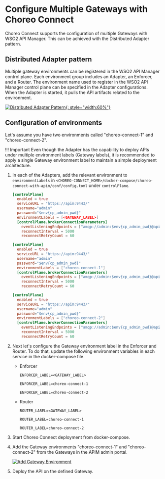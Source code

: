 # Configure Multiple Gateways with Choreo Connect

Choreo Connect supports the configuration of multiple Gateways with WSO2 API Manager. This can be achieved with the Distributed Adapter pattern.

## Distributed Adapter pattern

Multiple gateway environments can be registered in the WSO2 API Manager control plane. Each environment group includes an Adapter, an Enforcer, and a Router. The environment name used to register in the WSO2 API Manager control plane can be specified in the Adapter configurations. When the Adapter is started, it pulls the API artifacts related to the environment.

[![Distributed Adapter Pattern]({{base_path}}/assets/img/deploy/mgw/distributed-adapter-pattern.png){: style="width:60%"}]({{base_path}}/assets/img/deploy/mgw/distributed-adapter-pattern.png)

## Configuration of environments

Let's assume you have two environments called "choreo-connect-1" and "choreo-connect-2".

!!! Important
    Even though the Adapter has the capability to deploy APIs under multiple environment labels (Gateway labels), it is recommended to apply a single Gateway environment label to maintain a simple deployment architecture.

1. In each of the Adapters, add the relevant environment to `environmentLabels` in `<CHOREO-CONNECT_HOME>/docker-compose/choreo-connect-with-apim/conf/config.toml` under `controlPlane`.

    ```toml tab="Format"
    [controlPlane]
      enabled = true
      serviceURL = "https://apim:9443/"
      username="admin"
      password="$env{cp_admin_pwd}"
      environmentLabels = [<GATEWAY_LABEL>]
      [controlPlane.brokerConnectionParameters]
        eventListeningEndpoints = ["amqp://admin:$env{cp_admin_pwd}@apim:5672?retries='10'&connectdelay='30'"]
        reconnectInterval = 5000
        reconnectRetryCount = 60
    ```

    ```toml tab="Environment-1"
    [controlPlane]
      enabled = true
      serviceURL = "https://apim:9443/"
      username="admin"
      password="$env{cp_admin_pwd}"
      environmentLabels = ["choreo-connect-1"]
      [controlPlane.brokerConnectionParameters]
        eventListeningEndpoints = ["amqp://admin:$env{cp_admin_pwd}@apim:5672?retries='10'&connectdelay='30'"]
        reconnectInterval = 5000
        reconnectRetryCount = 60
    ```

    ```toml tab="Environment-2"
    [controlPlane]
      enabled = true
      serviceURL = "https://apim:9443/"
      username="admin"
      password="$env{cp_admin_pwd}"
      environmentLabels = ["choreo-connect-2"]
      [controlPlane.brokerConnectionParameters]
        eventListeningEndpoints = ["amqp://admin:$env{cp_admin_pwd}@apim:5672?retries='10'&connectdelay='30'"]
        reconnectInterval = 5000
        reconnectRetryCount = 60
    ```

2.  Next let's configure the Gateway environment label in the Enforcer and Router. To do that, update the following environment variables in each service in the docker-compose file.
   
    - Enforcer

      ``` tab="Format"
      ENFORCER_LABEL=<GATEWAY_LABEL>
      ```

      ``` tab="Environment-1"
      ENFORCER_LABEL=choreo-connect-1
      ```

      ``` tab="Environment-2"
      ENFORCER_LABEL=choreo-connect-2
      ```

    - Router

      ``` tab="Format"
      ROUTER_LABEL=<GATEWAY_LABEL>
      ```

      ``` tab="Environment-1"
      ROUTER_LABEL=choreo-connect-1
      ```

      ``` tab="Environment-2"
      ROUTER_LABEL=choreo-connect-2
      ```

3. Start Choreo Connect deployment from docker-compose.

4. Add the Gateway environments "choreo-connect-1" and "choreo-connect-2" from the Gateways in the APIM admin portal.

    [![Add Gateway Environment]({{base_path}}/assets/img/deploy/mgw/add-gateway-environment.png)]({{base_path}}/assets/img/deploy/mgw/add-gateway-environment.png)

5. Deploy the API on the defined Gateway.
